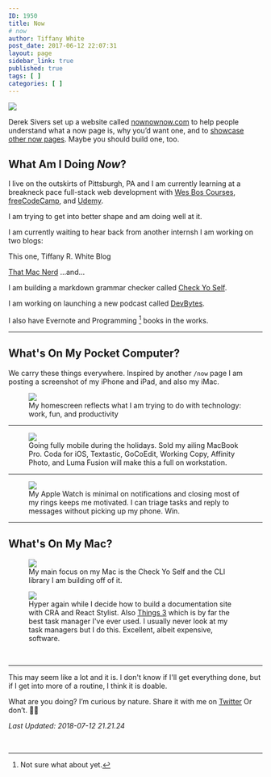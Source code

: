 ```yaml
---
ID: 1950
title: Now
# now
author: Tiffany White
post_date: 2017-06-12 22:07:31
layout: page
sidebar_link: true
published: true
tags: [ ]
categories: [ ]
---
```


<img src="https://res.cloudinary.com/twhiteblog/image/upload/v1527285606/Now%20Page%20Screenshots/now_opt.compressed_oq4s1x.jpg"/>

Derek Sivers set up a website called [nownownow.com](http://nownownow.com/about) to help people understand what a now page is, why you’d want one, and to [showcase other now pages](http://nownownow.com/). Maybe you should build one, too.

## What Am I Doing *Now*?

I live on the outskirts of Pittsburgh, PA and I am currently learning at a breakneck pace full-stack web development with [Wes Bos Courses](https://wesbos.com/courses/), [freeCodeCamp](https://www.freecodecamp.org/), and [Udemy](https://www.udemy.com/).

I am trying to get into better shape and am doing well at it.

I am currently waiting to hear back from another internsh
I am working on two blogs:

This one, Tiffany R. White Blog

[That Mac Nerd](https://thatmacnerd.com/)
…and…

I am building a markdown grammar checker called [Check Yo Self](https://github.com/twhite96/checkyoself).

I am working on launching a new podcast called [DevBytes](https://devbytes.tech/).

I also have Evernote and Programming [^1] books in the works.

---

## What's On My Pocket Computer?

We carry these things everywhere. Inspired by another `/now` page I am posting a screenshot of my iPhone and iPad, and also my iMac.


<figure>
    <img src="https://res.cloudinary.com/twhiteblog/image/upload/v1536121909/Now%20Page%20Screenshots/iPhone/iphone_august.png" />
    <figcaption>My homescreen reflects what I am trying to do with technology: work, fun, and productivity</figcaption>
</figure>

---

<figure>
    <img src="https://res.cloudinary.com/twhiteblog/image/upload/v1536120809/Now%20Page%20Screenshots/iPad/august_now_ipad.png" />
    <figcaption>Going fully mobile during the holidays. Sold my ailing MacBook Pro. Coda for iOS, Textastic, GoCoEdit, Working Copy, Affinity Photo, and Luma Fusion will make this a full on workstation.</figcaption>
</figure>

---

<figure>
    <img src="https://res.cloudinary.com/twhiteblog/image/upload/v1531444181/Now%20Page%20Screenshots/Apple%20Watch/apple_watch_july.png" />
    <figcaption>My Apple Watch is minimal on notifications and closing most of my rings keeps me motivated. I can triage tasks and reply to messages without picking up my phone. Win.</figcaption>
</figure>

---

## What's On My Mac?

<figure>
    <img src="https://res.cloudinary.com/twhiteblog/image/upload/v1531441475/Now%20Page%20Screenshots/Mac/Screenshot-2018-07-12_08-21-45_PM.png" />
    <figcaption>My main focus on my Mac is the Check Yo Self and the CLI library I am building off of it.</figcaption>
</figure>

<figure>
    <img src="https://res.cloudinary.com/twhiteblog/image/upload/v1531441478/Now%20Page%20Screenshots/Mac/Screenshot-2018-07-12_08-23-07_PM.png" />
    <figcaption>Hyper again while I decide how to build a documentation site with CRA and React Stylist. Also <a href="https://itunes.apple.com/us/app/things-3/id904280696?mt=12&uo=4&at=1001lnT5">Things 3</a> which is by far the best task manager I've ever used. I usually never look at my task managers but I do this. Excellent, albeit expensive, software.</figcaption>
</figure>



&nbsp;

---

This may seem like a lot and it is. I don't know if I'll get everything done, but if I get into more of a routine, I think it is doable.

What are you doing? I’m curious by nature. Share it with me on [Twitter](https://twitter.com/TiffanyW_412) Or don’t. 🤷🏿

<i>Last Updated: 2018-07-12 21.21.24</i>

&nbsp;

[^1]: Not sure what about yet.

